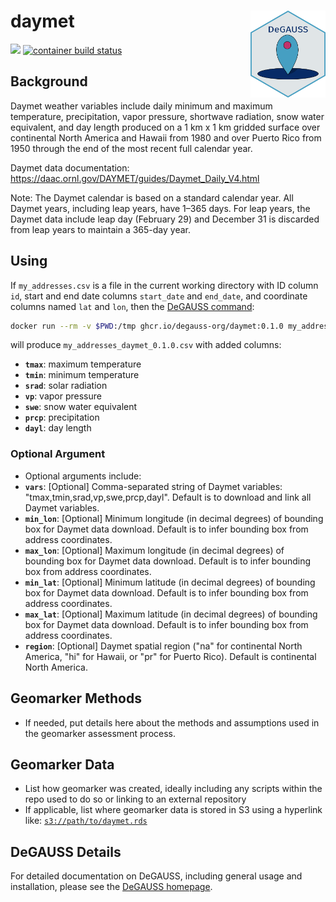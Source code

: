 # daymet <a href='https://degauss.org'><img src='https://github.com/degauss-org/degauss_hex_logo/raw/main/PNG/degauss_hex.png' align='right' height='138.5' /></a>

[![](https://img.shields.io/github/v/release/degauss-org/daymet?color=469FC2&label=version&sort=semver)](https://github.com/degauss-org/daymet/releases)
[![container build status](https://github.com/degauss-org/daymet/workflows/build-deploy-release/badge.svg)](https://github.com/degauss-org/daymet/actions/workflows/build-deploy-release.yaml)

## Background

Daymet weather variables include daily minimum and maximum temperature, precipitation, vapor pressure, shortwave radiation, snow water equivalent, and day length produced on a 1 km x 1 km gridded surface over continental North America and Hawaii from 1980 and over Puerto Rico from 1950 through the end of the most recent full calendar year.

Daymet data documentation: https://daac.ornl.gov/DAYMET/guides/Daymet_Daily_V4.html

Note: The Daymet calendar is based on a standard calendar year. All Daymet years, including leap years, have 1–365 days. For leap years, the Daymet data include leap day (February 29) and December 31 is discarded from leap years to maintain a 365-day year.

## Using

If `my_addresses.csv` is a file in the current working directory with ID column `id`, start and end date columns `start_date` and `end_date`, and coordinate columns named `lat` and `lon`, then the [DeGAUSS command](https://degauss.org/using_degauss.html#DeGAUSS_Commands):

```sh
docker run --rm -v $PWD:/tmp ghcr.io/degauss-org/daymet:0.1.0 my_addresses.csv
```

will produce `my_addresses_daymet_0.1.0.csv` with added columns:

- **`tmax`**: maximum temperature
- **`tmin`**: minimum temperature
- **`srad`**: solar radiation
- **`vp`**: vapor pressure
- **`swe`**: snow water equivalent
- **`prcp`**: precipitation
- **`dayl`**: day length

### Optional Argument

- Optional arguments include:
- **`vars`**: [Optional] Comma-separated string of Daymet variables: "tmax,tmin,srad,vp,swe,prcp,dayl". Default is to download and link all Daymet variables.
- **`min_lon`**: [Optional] Minimum longitude (in decimal degrees) of bounding box for Daymet data download. Default is to infer bounding box from address coordinates.
- **`max_lon`**: [Optional] Maximum longitude (in decimal degrees) of bounding box for Daymet data download. Default is to infer bounding box from address coordinates.
- **`min_lat`**: [Optional] Minimum latitude (in decimal degrees) of bounding box for Daymet data download. Default is to infer bounding box from address coordinates.
- **`max_lat`**: [Optional] Maximum latitude (in decimal degrees) of bounding box for Daymet data download. Default is to infer bounding box from address coordinates.
- **`region`**: [Optional] Daymet spatial region ("na" for continental North America, "hi" for Hawaii, or "pr" for Puerto Rico). Default is continental North America.

## Geomarker Methods

- If needed, put details here about the methods and assumptions used in the geomarker assessment process.

## Geomarker Data

- List how geomarker was created, ideally including any scripts within the repo used to do so or linking to an external repository
- If applicable, list where geomarker data is stored in S3 using a hyperlink like: [`s3://path/to/daymet.rds`](https://geomarker.s3.us-east-2.amazonaws.com/path/to/daymet.rds)

## DeGAUSS Details

For detailed documentation on DeGAUSS, including general usage and installation, please see the [DeGAUSS homepage](https://degauss.org).